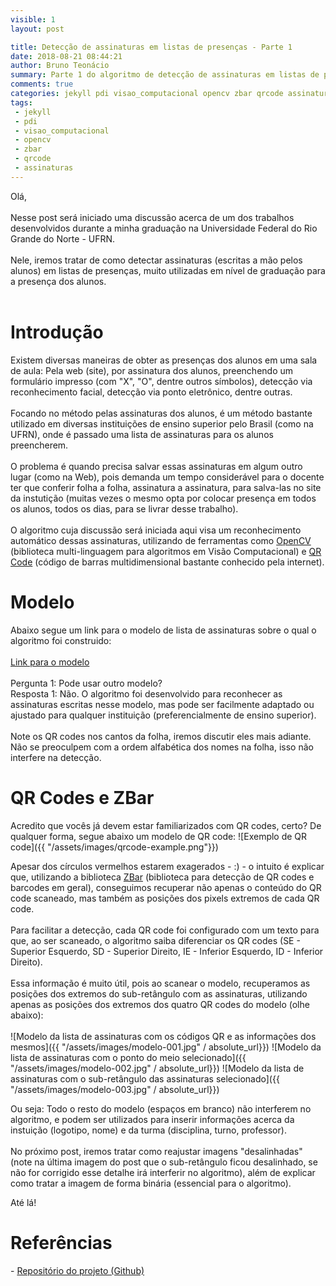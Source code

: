 ```yaml
---
visible: 1
layout: post

title: Detecção de assinaturas em listas de presenças - Parte 1
date: 2018-08-21 08:44:21
author: Bruno Teonácio
summary: Parte 1 do algoritmo de detecção de assinaturas em listas de presenças
comments: true
categories: jekyll pdi visao_computacional opencv zbar qrcode assinaturas
tags:
 - jekyll
 - pdi
 - visao_computacional
 - opencv
 - zbar
 - qrcode
 - assinaturas
---
```

Olá,
<br><br>
Nesse post será iniciado uma discussão acerca de um dos trabalhos desenvolvidos durante a minha graduação na Universidade Federal do Rio Grande do Norte - UFRN.
<br><br>
Nele, iremos tratar de como detectar assinaturas (escritas a mão pelos alunos) em listas de presenças, muito utilizadas em nível de graduação para a presença dos alunos.
<br><br>
<h1>Introdução</h1>
Existem diversas maneiras de obter as presenças dos alunos em uma sala de aula: Pela web (site), por assinatura dos alunos, preenchendo um formulário impresso (com "X", "O", dentre outros símbolos), detecção via reconhecimento facial, detecção via ponto eletrônico, dentre outras.
<br><br>
Focando no método pelas assinaturas dos alunos, é um método bastante utilizado em diversas instituições de ensino superior pelo Brasil (como na UFRN), onde é passado uma lista de assinaturas para os alunos preencherem.
<br><br>
O problema é quando precisa salvar essas assinaturas em algum outro lugar (como na Web), pois demanda um tempo considerável para o docente ter que conferir folha a folha, assinatura a assinatura, para salva-las no site da instutição (muitas vezes o mesmo opta por colocar presença em todos os alunos, todos os dias, para se livrar desse trabalho).
<br><br>
O algoritmo cuja discussão será iniciada aqui visa um reconhecimento automático dessas assinaturas, utilizando de ferramentas como <a href="https://opencv.org/" target="_blank">OpenCV</a> (biblioteca multi-linguagem para algoritmos em Visão Computacional) e <a href="https://en.wikipedia.org/wiki/QR_code" target="_blank">QR Code</a> (código de barras multidimensional bastante conhecido pela internet).
<br>
<h1>Modelo</h1>
Abaixo segue um link para o modelo de lista de assinaturas sobre o qual o algoritmo foi construido:
<br><br>
<a href="https://github.com/teonacio/GIT_lista_de_presenca/blob/master/modelo_lista.pdf" target="_blank">Link para o modelo</a>
<br><br>
Pergunta 1: Pode usar outro modelo?
<br>
Resposta 1: Não. O algoritmo foi desenvolvido para reconhecer as assinaturas escritas nesse modelo, mas pode ser facilmente adaptado ou ajustado para qualquer instituição (preferencialmente de ensino superior).
<br><br>
Note os QR codes nos cantos da folha, iremos discutir eles mais adiante. Não se preoculpem com a ordem alfabética dos nomes na folha, isso não interfere na detecção.

<h1>QR Codes e ZBar</h1>
Acredito que vocês já devem estar familiarizados com QR codes, certo? De qualquer forma, segue abaixo um modelo de QR code:
![Exemplo de QR code]({{ "/assets/images/qrcode-example.png"}})

Apesar dos círculos vermelhos estarem exagerados - :) - o intuito é explicar que, utilizando a biblioteca <a href="http://zbar.sourceforge.net/" target="_blank">ZBar</a> (biblioteca para detecção de QR codes e barcodes em geral), conseguimos recuperar não apenas o conteúdo do QR code scaneado, mas também as posições dos pixels extremos de cada QR code.
<br><br>
Para facilitar a detecção, cada QR code foi configurado com um texto para que, ao ser scaneado, o algoritmo saiba diferenciar os QR codes (SE - Superior Esquerdo, SD - Superior Direito, IE - Inferior Esquerdo, ID - Inferior Direito).
<br><br>
Essa informação é muito útil, pois ao scanear o modelo, recuperamos as posições dos extremos do sub-retângulo com as assinaturas, utilizando apenas as posições dos extremos dos quatro QR codes do modelo (olhe abaixo):
<br><br>
![Modelo da lista de assinaturas com os códigos QR e as informações dos mesmos]({{ "/assets/images/modelo-001.jpg" / absolute_url}})
![Modelo da lista de assinaturas com o ponto do meio selecionado]({{ "/assets/images/modelo-002.jpg" / absolute_url}})
![Modelo da lista de assinaturas com o sub-retângulo das assinaturas selecionado]({{ "/assets/images/modelo-003.jpg" / absolute_url}})

Ou seja: Todo o resto do modelo (espaços em branco) não interferem no algoritmo, e podem ser utilizados para inserir informações acerca da instuição (logotipo, nome) e da turma (disciplina, turno, professor).
<br><br>
No próximo post, iremos tratar como reajustar imagens "desalinhadas" (note na última imagem do post que o sub-retângulo ficou desalinhado, se não for corrigido esse detalhe irá interferir no algoritmo), além de explicar como tratar a imagem de forma binária (essencial para o algoritmo).

Até lá!

<h1>Referências</h1>
- <a href="https://github.com/teonacio/GIT_lista_de_presenca" target="_blank">Repositório do projeto (Github)</a>
